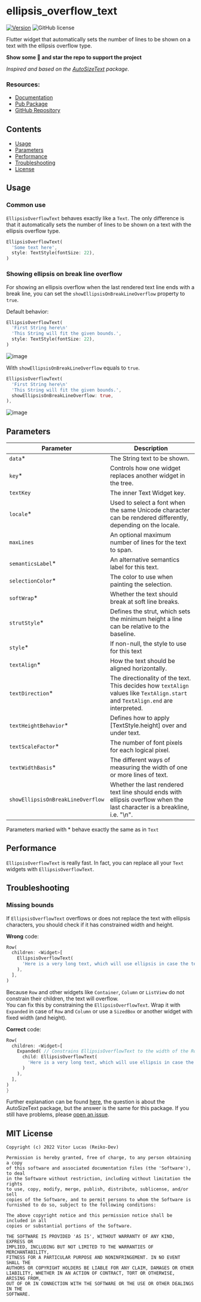 # ellipsis_overflow_text

[![Version](https://img.shields.io/badge/pub-v1.0.1-blue.svg)](https://pub.dev/packages/ellipsis_overflow_text) ![GitHub license](https://img.shields.io/badge/license-MIT-blue.svg?style=flat)

Flutter widget that automatically sets the number of lines to be shown on a text with the ellipsis overflow type.

**Show some 💙 and star the repo to support the project**

_Inspired and based on the [AutoSizeText](https://pub.dev/packages/auto_size_text) package._

### Resources:
- [Documentation](https://pub.dev/documentation/ellipsis_overflow_text/latest/ellipsis_overflow_text/EllipsisOverflowText-class.html)
- [Pub Package](https://pub.dev/packages/ellipsis_overflow_text)
- [GitHub Repository](https://github.com/reiko-dev/ellipsis_overflow_text)

## Contents

- [Usage](#usage)
- [Parameters](#parameters)
- [Performance](#performance)
- [Troubleshooting](#troubleshooting)
- [License](#mit-license)

## Usage

### Common use
`EllipsisOverflowText` behaves exactly like a `Text`. The only difference is that it automatically sets the number of lines to be shown on a text with the ellipsis overflow type.

```dart
EllipsisOverflowText(
  'Some text here',
  style: TextStyle(fontSize: 22),
)
```
### Showing ellipsis on break line overflow
For showing an ellipsis overflow when the last rendered text line ends with a break line, you can set the `showEllipsisOnBreakLineOverflow` property to `true`. 


Default behavior:<br>
```dart
EllipsisOverflowText(
  'First String here\n'
  'This String will fit the given bounds.',
  style: TextStyle(fontSize: 22),
)
```
![image](https://user-images.githubusercontent.com/9553743/172268827-343df688-7565-4011-a9b8-0c84e76acbfb.png)




With `showEllipsisOnBreakLineOverflow` equals to `true`. <br>
```dart
EllipsisOverflowText(
  'First String here\n'
  'This String will fit the given bounds.',
  showEllipsisOnBreakLineOverflow: true,
),
```

![image](https://user-images.githubusercontent.com/9553743/172269786-eb71b41a-c0b1-4389-b859-785592dae531.png)

## Parameters

| Parameter | Description |
|---|---|
| `data`* | The String text to be shown. |
| `key`* | Controls how one widget replaces another widget in the tree. |
| `textKey` | The inner Text Widget key. |
| `locale`* |  Used to select a font when the same Unicode character can be rendered differently, depending on the locale. |
| `maxLines` |  An optional maximum number of lines for the text to span. |
| `semanticsLabel`* | An alternative semantics label for this text. |
| `selectionColor`* | The color to use when painting the selection. |
| `softWrap`* | Whether the text should break at soft line breaks. |
| `strutStyle`* | Defines the strut, which sets the minimum height a line can be relative to the baseline. |
| `style`* | If non-null, the style to use for this text |
| `textAlign`* | How the text should be aligned horizontally. |
| `textDirection`* | The directionality of the text. This decides how `textAlign` values like `TextAlign.start` and `TextAlign.end` are interpreted. |
| `textHeightBehavior`* | Defines how to apply [TextStyle.height] over and under text. |
| `textScaleFactor`* | The number of font pixels for each logical pixel. |
| `textWidthBasis`* | The different ways of measuring the width of one or more lines of text. |
| `showEllipsisOnBreakLineOverflow` | Whether the last rendered text line should ends with ellipsis overflow when the last character is a breakline, i.e. "\n". |

Parameters marked with \* behave exactly the same as in `Text`

## Performance

`EllipsisOverflowText` is really fast. In fact, you can replace all your `Text` widgets with `EllipsisOverflowText`.<br>

## Troubleshooting

### Missing bounds

If `EllipsisOverflowText` overflows or does not replace the text with ellipsis characters, you should check if it has constrained width and height.

**Wrong** code:
```dart
Row(
  children: <Widget>[
    EllipsisOverflowText(
      'Here is a very long text, which will use ellipsis in case the text overflows',
    ),
  ],
)
```
Because `Row` and other widgets like `Container`, `Column` or `ListView` do not constrain their children, the text will overflow.  
You can fix this by constraining the `EllipsisOverflowText`. Wrap it with `Expanded` in case of `Row` and `Column` or use a `SizedBox` or another widget with fixed width (and height).

**Correct** code:
```dart
Row(
  children: <Widget>[
    Expanded( // Constrains EllipsisOverflowText to the width of the Row (You could use Flexible instead).
      child: EllipsisOverflowText(
        'Here is a very long text, which will use ellipsis in case the text overflows',
      )
    ),
  ],
)
}
```

Further explanation can be found [here](https://stackoverflow.com/a/53908204), the question is about the AutoSizeText package, but the answer is the same for this package.</b>
If you still have problems, please [open an issue](https://github.com/reiko-dev/ellipsis_overflow_text/issues/new).

## MIT License
```
Copyright (c) 2022 Vitor Lucas (Reiko-Dev)

Permission is hereby granted, free of charge, to any person obtaining a copy
of this software and associated documentation files (the 'Software'), to deal
in the Software without restriction, including without limitation the rights
to use, copy, modify, merge, publish, distribute, sublicense, and/or sell
copies of the Software, and to permit persons to whom the Software is
furnished to do so, subject to the following conditions:

The above copyright notice and this permission notice shall be included in all
copies or substantial portions of the Software.

THE SOFTWARE IS PROVIDED 'AS IS', WITHOUT WARRANTY OF ANY KIND, EXPRESS OR
IMPLIED, INCLUDING BUT NOT LIMITED TO THE WARRANTIES OF MERCHANTABILITY,
FITNESS FOR A PARTICULAR PURPOSE AND NONINFRINGEMENT. IN NO EVENT SHALL THE
AUTHORS OR COPYRIGHT HOLDERS BE LIABLE FOR ANY CLAIM, DAMAGES OR OTHER
LIABILITY, WHETHER IN AN ACTION OF CONTRACT, TORT OR OTHERWISE, ARISING FROM,
OUT OF OR IN CONNECTION WITH THE SOFTWARE OR THE USE OR OTHER DEALINGS IN THE
SOFTWARE.
```

